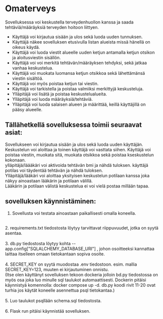 # Omaterveys

Sovelluksessa voi keskustella terveydenhuollon kanssa ja saada tehtäviä/määräyksiä terveyden hoitoon liittyen.

- Käyttäjä voi kirjautua sisään ja ulos sekä luoda uuden tunnuksen. 
- Käyttäjä näkee sovelluksen etusivulla listan alueista missä hänellä on oikeus käydä.
- Käyttäjä voi luoda viestit alueelle uuden ketjun antamalla ketjun otsikon ja aloitusviestin sisällön.
- Käyttäjä voi voi merkitä tehtävän/määräyksen tehdyksi, sekä jatkaa vanhaa keskustelua.
- Käyttäjä voi muokata luomansa ketjun otsikkoa sekä lähettämänsä viestin sisältöä.
- Käyttäjä voi myös poistaa ketjun tai viestin.
- Käyttäjä voi tarkistella ja poistaa valmiiksi merkittyjä keskusteluja.
- Ylläpitäjä voi lisätä ja poistaa keskustelualueita.
- Ylläpitäjä voi luoda määräyksiä/tehtäviä.
- Ylläpitäjä voi luoda salaisen alueen ja määrittää, keillä käyttäjillä on pääsy alueelle.

## Tällähetkellä sovelluksessa toimii seuraavat asiat:
Sovellukseen voi kirjautua sisään ja ulos sekä luoda uuden käyttäjän. <br>
Keskustelun voi aloittaa ja toinen käyttäjä voi vasttata siihen. Käyttäjä voi poistaa viestin, muokata sitä, muokata otsikkoa sekä poistaa kseskustelun kokonaan.<br>
ylläpitäjä/läääkäri voi aktivoida tehtävän bmi ja nähdä tuloksen. käyttäjä potilas voi täydentää tehtävän ja nähdä tuloksen. <br>
Ylläpitäjä/lääkäri voi aloittaa yksityisen keskustelun potilaan kanssa joka näkyy ainoastaan lääkärin ja potilaan välillä.<br>
Lääkärin ja potilaan välistä keskustelua ei voi vielä postaa millään tapaa.

## sovelluksen käynnistäminen:
1. Sovellusta voi testata ainoastaan paikallisesti omalla koneella.<br>
<br>
2. requirements.txt tiedostosta löytyy tarvittavat riippuvuudet, jotka on syytä asentaa.<br>
<br>
3. db.py tiedostosta löytyy kohta -- app.config["SQLALCHEMY_DATABASE_URI"] , johon osoitteeksi kannattaa laittaa itselleen omaan tietokantaan sopiva osoite.<br>
<br>
4. SECRET_KEY on syytä muodostaa .env tiedostoon. esim. mallia SECRET_KEY=123, muuten ei kirjautuminen onnistu.<br>
   (Itse olen käyttänyt sovelluksen tekoon dockeria jolloin bd.py tiedostossa on myös osa joka luo minulle sql taulukot automaattisesti. Dockerin pitäisi käynnistyä komennolla: docker compose up -d.
db.py koodi rivit 11-20 ovat turhia jos käytät koneelle asennettua psql tietokantaa.)<br>
<br>
5. Luo taulukot psqllään schema.sql tiedostosta.<br>
<br>
6. Flask run pitäisi käynnistää sovelluksen.<br>

